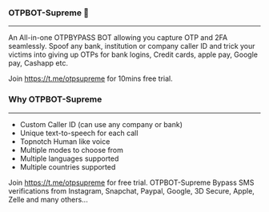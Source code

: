### OTPBOT-Supreme 👋
---

An All-in-one OTPBYPASS BOT allowing you capture OTP and 2FA seamlessly. Spoof any bank, institution or company caller ID and trick your victims into giving up OTPs for bank logins, Credit cards, apple pay, Google pay, Cashapp etc.

Join https://t.me/otpsupreme for 10mins free trial.

### Why OTPBOT-Supreme
---

- Custom Caller ID (can use any company or bank)
- Unique text-to-speech for each call
- Topnotch Human like voice
- Multiple modes to choose from
- Multiple languages supported
- Multiple countries supported


Join https://t.me/otpsupreme for free trial. OTPBOT-Supreme Bypass SMS verifications from Instagram, Snapchat, Paypal, Google, 3D Secure, Apple, Zelle and many others...

<!--
**OTPBOT-Supreme/OTPBOT-Supreme** is a ✨ _special_ ✨ repository because its `README.md` (this file) appears on your GitHub profile.

Here are some ideas to get you started:

- 🔭 I’m currently working on ...
- 🌱 I’m currently learning ...
- 👯 I’m looking to collaborate on ...
- 🤔 I’m looking for help with ...
- 💬 Ask me about ...
- 📫 How to reach me: ...
- 😄 Pronouns: ...
- ⚡ Fun fact: ...
-->
